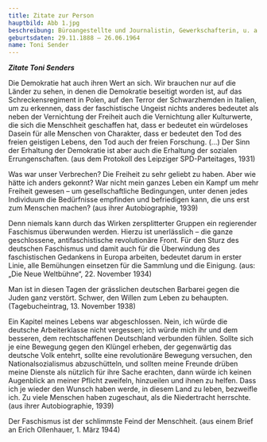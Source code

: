 ```yaml
---
title: Zitate zur Person
hauptbild: Abb 1.jpg
beschreibung: Büroangestellte und Journalistin, Gewerkschafterin, u. a. SPD-Stadtverordnete in Frankfurt, Reichstagsabgeordnete, Exilpolitikerin, als Direktorin von European Labor Research Arbeit für den US-Geheimdienst Office of Strategic Services, später Mitarbeiterin der amerikanischen Gewerkschaft American Federation of Labor, dann des Internationalen Bundes Freier Gewerkschaften beim Wirtschafts- und Sozialrat der UNO
geburtsdaten: 29.11.1888 – 26.06.1964
name: Toni Sender
---
```


***Zitate Toni Senders***

Die Demokratie hat auch ihren Wert an sich. Wir brauchen nur auf die
Länder zu sehen, in denen die Demokratie beseitigt worden ist, auf das
Schreckensregiment in Polen, auf den Terror der Schwarzhemden in
Italien, um zu erkennen, dass der faschistische Ungeist nichts anderes
bedeutet als neben der Vernichtung der Freiheit auch die Vernichtung
aller Kulturwerte, die sich die Menschheit geschaffen hat, dass er
bedeutet ein würdeloses Dasein für alle Menschen von Charakter, dass er
bedeutet den Tod des freien geistigen Lebens, den Tod auch der freien
Forschung. (…) Der Sinn der Erhaltung der Demokratie ist aber auch die
Erhaltung der sozialen Errungenschaften. (aus dem Protokoll des
Leipziger SPD-Parteitages, 1931)

Was war unser Verbrechen? Die Freiheit zu sehr geliebt zu haben. Aber
wie hätte ich anders gekonnt? War nicht mein ganzes Leben ein Kampf um
mehr Freiheit gewesen – um gesellschaftliche Bedingungen, unter denen
jedes Individuum die Bedürfnisse empfinden und befriedigen kann, die uns
erst zum Menschen machen? (aus ihrer Autobiographie, 1939)

Denn niemals kann durch das Wirken zersplitterter Gruppen ein
regierender Faschismus überwunden werden. Hierzu ist unerlässlich – die
ganze geschlossene, antifaschistische revolutionäre Front. Für den Sturz
des deutschen Faschismus und damit auch für die Überwindung des
faschistischen Gedankens in Europa arbeiten, bedeutet darum in erster
Linie, alle Bemühungen einsetzen für die Sammlung und die Einigung.
(aus: „Die Neue Weltbühne“, 22. November 1934)

Man ist in diesen Tagen der grässlichen deutschen Barbarei gegen die
Juden ganz verstört. Schwer, den Willen zum Leben zu behaupten.
(Tagebucheintrag, 13. November 1938)

Ein Kapitel meines Lebens war abgeschlossen. Nein, ich würde die
deutsche Arbeiterklasse nicht vergessen; ich würde mich ihr und dem
besseren, dem rechtschaffenen Deutschland verbunden fühlen. Sollte sich
je eine Bewegung gegen den Klüngel erheben, der gegenwärtig das deutsche
Volk entehrt, sollte eine revolutionäre Bewegung versuchen, den
Nationalsozialismus abzuschütteln, und sollten meine Freunde drüben
meine Dienste als nützlich für ihre Sache erachten, dann würde ich
keinen Augenblick an meiner Pflicht zweifeln, hinzueilen und ihnen zu
helfen. Dass ich je wieder den Wunsch haben werde, in diesem Land zu
leben, bezweifle ich. Zu viele Menschen haben zugeschaut, als die
Niedertracht herrschte. (aus ihrer Autobiographie, 1939)

Der Faschismus ist der schlimmste Feind der Menschheit. (aus einem Brief
an Erich Ollenhauer, 1. März 1944)
